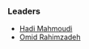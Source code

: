 ### Leaders
* [Hadi Mahmoudi](mailto:hm6816@gmail.com)
* [Omid Rahimzadeh](mailto:rahemzadeh2@gmail.com)
